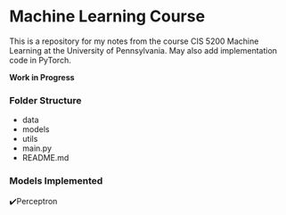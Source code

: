 # Machine Learning Course

This is a repository for my notes from the course CIS 5200 Machine Learning at the University of Pennsylvania. May also add implementation code in PyTorch.

**Work in Progress**

### Folder Structure

* data
* models
* utils
* main.py
* README.md

### Models Implemented

:heavy_check_mark:Perceptron

